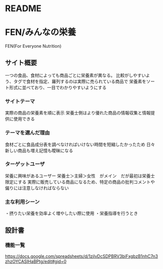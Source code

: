 # README

# FEN/みんなの栄養
FEN(For Everyone Nutrition)

## サイト概要
一つの食品、食材によっても商品ごとに栄養素が異なる。
比較がしやすいよう、タグで食材を指定、羅列するのは実際に売られている商品で
栄養素をソート形式に並べており、一目でわかりやすいようにする

### サイトテーマ
実際の商品の栄養素を順に表示
栄養士側はより優れた商品の情報収集と情報提供に使用できる
<!-- 本来は商品を使った献立もページに加えようと考えていたが、期日の関係上難しいと判断。
 -->

### テーマを選んだ理由
食材ごとに食品成分表を調べなければいけない時間を短縮したかったため
日々新しい商品も増え記憶も曖昧になる
<!-- 前職にて、献立作成と編集に時間がかかっていたことから -->

### ターゲットユーザ
栄養に興味があるユーザー
栄養士＞主婦＞女性　がメイン　だが最初は栄養士限定にする
実際に販売している商品になるため、特定の商品の批判コメントや偏りには注意しなければならない

### 主な利用シーン
・摂りたい栄養を効率よく増やしたい際に使用
・栄養指導を行うとき

## 設計書


### 機能一覧
<https://docs.google.com/spreadsheets/d/1zjlvDcSDPBRV3biFxgbzB1nhC7n3zhzOYCASIHaBPtg/edit#gid=0>
